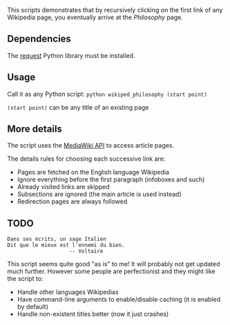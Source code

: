 This scripts demonstrates that by recursively clicking on the first link of any Wikipedia page, you eventually arrive at the *Philosophy* page.

## Dependencies

The [request](http://docs.python-requests.org/en/latest/) Python library must be installed.

## Usage

Call it as any Python script:
`python wikiped_philosophy (start point)`

`(start point)` can be any title of an existing page

## More details

The script uses the [MediaWiki API](https://www.mediawiki.org/wiki/API:Main_page) to access article pages.

The details rules for choosing each successive link are:
- Pages are fetched on the English language Wikipedia
- Ignore everything before the first paragraph (infoboxes and such)
- Already visited links are skipped
- Subsections are ignored (the main article is used instead)
- Redirection pages are always followed

## TODO

    Dans ses écrits, un sage Italien
    Dit que le mieux est l'ennemi du bien.
                        -- Voltaire

This script seems quite good "as is" to me! It will probably not get updated much further. However some people are perfectionist and they might like the script to:
- Handle other languages Wikipedias
- Have command-line arguments to enable/disable caching (it is enabled by default)
- Handle non-existent titles better (now it just crashes)


